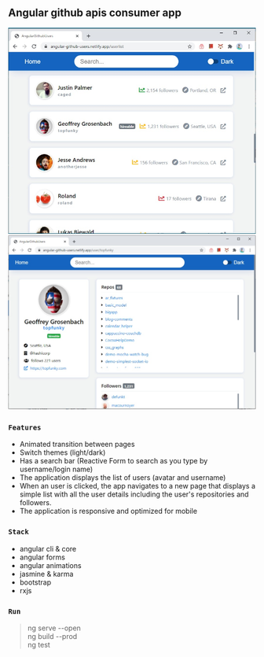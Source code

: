 ## Angular github apis consumer app

![](https://github.com/girls-incode/angular-github-users/blob/master/angular-github-users-list.jpg)
![](https://github.com/girls-incode/angular-github-users/blob/master/angular-github-users-details.jpg)
### `Features`
- Animated transition between pages
- Switch themes (light/dark)
- Has a search bar (Reactive Form to search as you type by username/login name)
- The application displays the list of users (avatar and username)
- When an user is clicked, the app navigates to a new page that displays a simple list with all the user details including the user's repositories and followers.
- The application is responsive and optimized for mobile

### `Stack`
- angular cli & core
- angular forms
- angular animations
- jasmine & karma
- bootstrap
- rxjs
### `Run`
> ng serve --open\
> ng build --prod\
> ng test